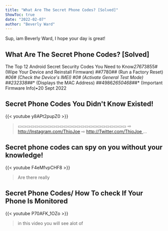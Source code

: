 ```yaml
---
title: "What Are The Secret Phone Codes? [Solved]"
ShowToc: true 
date: "2022-02-07"
author: "Beverly Ward" 
---
```


Sup, iam Beverly Ward, I hope your day is great!
## What Are The Secret Phone Codes? [Solved]
The Top 12 Android Secret Security Codes You Need to Know*2767*3855# (Wipe Your Device and Reinstall Firmware) 
 *#*#7780#*#* (Run a Factory Reset) 
 *#06# (Check the Device's IMEI) 
 *#0*# (Activate General Test Mode) 
 *#*#232338#*#* (Displays the MAC Address) 
 *#*#4986*2650468#*#* (Important Firmware Info)•20 Sept 2022

## Secret Phone Codes You Didn't Know Existed!
{{< youtube y8APt2pupZ0 >}}
>▭▭▭▭▭▭▭▭▭▭▭▭▭▭▭▭▭▭▭▭▭▭▭▭▭▭ ⇨ http://Instagram.com/ThioJoe ⇨ http://Twitter.com/ThioJoe ...

## Secret phone codes can spy on you without your knowledge!
{{< youtube F4eMfvpCHF8 >}}
>Are there really 

## Secret Phone Codes/ How To check If Your Phone Is Monitored
{{< youtube P70AFK_1OZo >}}
>in this video you will see alot of 

